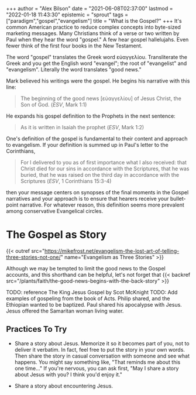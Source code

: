 +++
author = "Alex Bilson"
date = "2021-06-08T02:37:00"
lastmod = "2022-01-18 11:43:30"
epistemic = "sprout"
tags = ["paradigm","gospel","evangelism"]
title = "What is the Gospel?"
+++
It's common American practice to reduce complex concepts into byte-sized marketing messages. Many Christians think of a verse or two written by Paul when they hear the word "gospel." A few hear gospel hallelujahs. Even fewer think of the first four books in the New Testament.

The word "gospel" translates the Greek word εὐαγγελίου. Transliterate the Greek and you get the English word "evangel"; the root of "evangelist" and "evangelism". Literally the word translates "good news."

Mark believed his writings were the gospel. He begins his narrative with this line:

> The beginning of the good news [εὐαγγελίου] of Jesus Christ, the Son of God. (_ESV_, Mark 1:1)

He expands his gospel definition to the Prophets in the next sentence:

> As it is written in Isaiah the prophet (_ESV_, Mark 1:2)

One's definition of the gospel is fundamental to their content and approach to evangelism. If your definition is summed up in Paul's letter to the Corinthians,

> For I delivered to you as of first importance what I also received: that Christ died for our sins in accordance with the Scriptures, that he was buried, that he was raised on the third day in accordance with the Scriptures (_ESV_, 1 Corinthians 15:3-4)

then your message centers on synopses of the final moments in the Gospel narratives and your approach is to ensure that hearers receive your bullet-point narrative. For whatever reason, this definition seems more prevalent among conservative Evangelical circles.

# The Gospel as Story

{{< outref src="https://mikefrost.net/evangelism-the-lost-art-of-telling-three-stories-not-one/" name="Evangelism as Three Stories" >}}

Although we may be tempted to limit the good news to the Gospel accounts, and this shorthand can be helpful, let's not forget that {{< backref src="/plants/faith/the-good-news-begins-with-the-back-story" >}}

TODO: reference The King Jesus Gospel by Scot McKnight
TODO: Add examples of gospeling from the book of Acts. Philip shared, and the Ethiopian wanted to be baptized. Paul shared his apocalypse with Jesus. Jesus offered the Samaritan woman living water.

## Practices To Try

- Share a story about Jesus. Memorize it so it becomes part of you, not to deliver it verbatim. In fact, feel free to put the story in your own words. Then share the story in casual conversation with someone and see what happens. You might say something like, "That reminds me about this one time..." If you're nervous, you can ask first, "May I share a story about Jesus with you? I think you'd enjoy it."

- Share a story about encountering Jesus.
